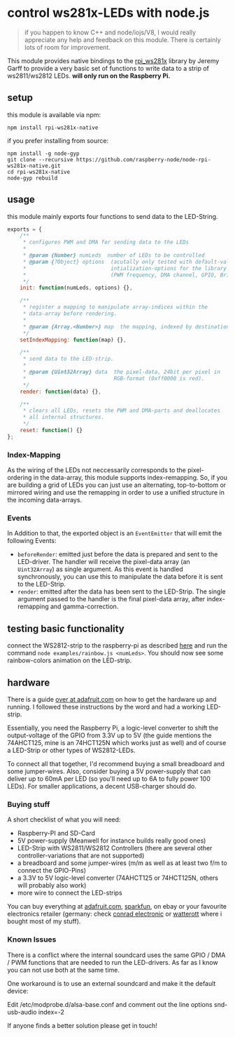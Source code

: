# control ws281x-LEDs with node.js

> if you happen to know C++ and node/iojs/V8, I would really appreciate any help 
> and feedback on this module.
> There is certainly lots of room for improvement.

This module provides native bindings to the [rpi_ws281x](https://github.com/jgarff/rpi_ws281x)
library by Jeremy Garff to provide a very basic set of functions to write data to a strip of
ws2811/ws2812 LEDs. **will only run on the Raspberry Pi.**

## setup

this module is available via npm:

    npm install rpi-ws281x-native

if you prefer installing from source:

    npm install -g node-gyp
    git clone --recursive https://github.com/raspberry-node/node-rpi-ws281x-native.git
    cd rpi-ws281x-native
    node-gyp rebuild


## usage

this module mainly exports four functions to send data to the LED-String.

```javascript
exports = {
    /**
     * configures PWM and DMA for sending data to the LEDs
     *
     * @param {Number} numLeds  number of LEDs to be controlled
     * @param {?Object} options  (acutally only tested with default-values)
     *                           intialization-options for the library
     *                           (PWM frequency, DMA channel, GPIO, Brightness)
     */
    init: function(numLeds, options) {},

    /**
     * register a mapping to manipulate array-indices within the
     * data-array before rendering.
     *
     * @param {Array.<Number>} map  the mapping, indexed by destination.
     */
    setIndexMapping: function(map) {},

    /**
     * send data to the LED-strip.
     *
     * @param {Uint32Array} data  the pixel-data, 24bit per pixel in
     *                            RGB-format (0xff0000 is red).
     */
    render: function(data) {},

    /**
     * clears all LEDs, resets the PWM and DMA-parts and deallocates
     * all internal structures.
     */
    reset: function() {}
};
```

### Index-Mapping

As the wiring of the LEDs not neccessarily corresponds to the pixel-ordering in the 
data-array, this module supports index-remapping. So, if you are building a grid of LEDs you can just use an alternating, top-to-bottom or mirrored wiring and use the remapping in order to use a unified structure in the incoming data-arrays.

### Events

In Addition to that, the exported object is an `EventEmitter` that will emit the following Events:

 * `beforeRender`: emitted just before the data is prepared and sent to the LED-driver. 
   The handler will receive the pixel-data array (an `Uint32Array`) as single argument.
   As this event is handled synchronously, you can use this to manipulate the data before
   it is sent to the LED-Strip.
 * `render`: emitted after the data has been sent to the LED-Strip. The single argument 
   passed to the handler is the final pixel-data array, after index-remapping and 
   gamma-correction.

## testing basic functionality

connect the WS2812-strip to the raspberry-pi as described [here](https://learn.adafruit.com/neopixels-on-raspberry-pi/wiring)
and run the command `node examples/rainbow.js <numLeds>`.
You should now see some rainbow-colors animation on the LED-strip.


## hardware

There is a guide [over at adafruit.com](https://learn.adafruit.com/neopixels-on-raspberry-pi)
on how to get the hardware up and running. I followed these instructions by the word and had a working LED-strip.

Essentially, you need the Raspberry Pi, a logic-level converter to shift the output-voltage of the GPIO from 3.3V up to 5V (the guide mentions the 74AHCT125, mine is an 74HCT125N which works just as well) and of course a LED-Strip or other types of WS2812-LEDs.

To connect all that together, I'd recommend buying a small breadboard and some jumper-wires.
Also, consider buying a 5V power-supply that can deliver up to 60mA per LED (so you'll need 
up to 6A to fully power 100 LEDs). For smaller applications, a decent USB-charger should do.

### Buying stuff

A short checklist of what you will need:

 * Raspberry-PI and SD-Card
 * 5V power-supply (Meanwell for instance builds really good ones)
 * LED-Strip with WS2811/WS2812 Controllers (there are several other controller-variations 
   that are not supported)
 * a breadboard and some jumper-wires (m/m as well as at least two f/m to connect the GPIO-Pins)
 * a 3.3V to 5V logic-level converter (74AHCT125 or 74HCT125N, others will probably also work)
 * more wire to connect the LED-strips

You can buy everything at [adafruit.com](https://adafruit.com), [sparkfun](https://sparkfun.com), on ebay or your favourite electronics retailer (germany: check [conrad electronic](http://www.conrad.de) or [watterott](http://watterott.com)
where i bought most of my stuff).

### Known Issues

There is a conflict where the internal soundcard uses the same GPIO / DMA / PWM functions that are needed to run the LED-drivers. As far as I know you can not use both at the same time.

One workaround is to use an external soundcard and make it the default device:

Edit /etc/modprobe.d/alsa-base.conf and comment out the line options snd-usb-audio index=-2

If anyone finds a better solution please get in touch!
